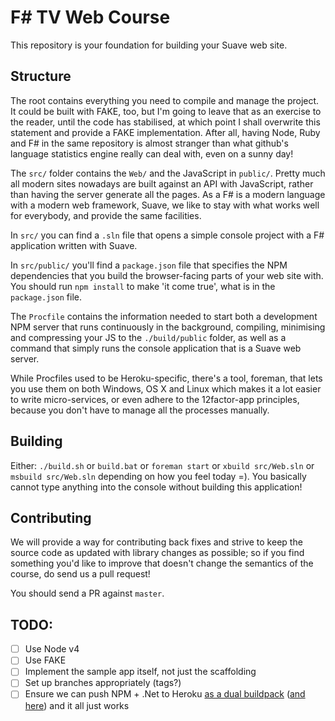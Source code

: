 # F# TV Web Course

This repository is your foundation for building your Suave web site.

## Structure

The root contains everything you need to compile and manage the project. It
could be built with FAKE, too, but I'm going to leave that as an exercise to the
reader, until the code has stabilised, at which point I shall overwrite this
statement and provide a FAKE implementation. After all, having Node, Ruby and F#
in the same repository is almost stranger than what github's language statistics
engine really can deal with, even on a sunny day!

The `src/` folder contains the `Web/` and the JavaScript in `public/`. Pretty
much all modern sites nowadays are built against an API with JavaScript, rather
than having the server generate all the pages. As a F# is a modern language with
a modern web framework, Suave, we like to stay with what works well for
everybody, and provide the same facilities.

In `src/` you can find a `.sln` file that opens a simple console project with a
F# application written with Suave.

In `src/public/` you'll find a `package.json` file that specifies the NPM
dependencies that you build the browser-facing parts of your web site with. You
should run `npm install` to make 'it come true', what is in the `package.json`
file.

The `Procfile` contains the information needed to start both a development NPM
server that runs continuously in the background, compiling, minimising and
compressing your JS to the `./build/public` folder, as well as a command that
simply runs the console application that is a Suave web server.

While Procfiles used to be Heroku-specific, there's a tool, foreman, that lets
you use them on both Windows, OS X and Linux which makes it a lot easier to
write micro-services, or even adhere to the 12factor-app principles, because you
don't have to manage all the processes manually.

## Building

Either: `./build.sh` or `build.bat` or `foreman start` or `xbuild src/Web.sln`
or `msbuild src/Web.sln` depending on how you feel today =). You basically
cannot type anything into the console without building this application!


## Contributing

We will provide a way for contributing back fixes and strive to keep the source
code as updated with library changes as possible; so if you find something you'd
like to improve that doesn't change the semantics of the course, do send us a
pull request!

You should send a PR against `master`.

## TODO:

 - [ ] Use Node v4
 - [ ] Use FAKE
 - [ ] Implement the sample app itself, not just the scaffolding
 - [ ] Set up branches appropriately (tags?)
 - [ ] Ensure we can push NPM + .Net to Heroku [as a dual buildpack](https://github.com/ademar/suave-presentation.2015-09-03/commits/master) ([and here](https://devcenter.heroku.com/changelog-items/653)) and it all just works
